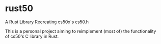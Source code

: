 # rust50
A Rust Library Recreating cs50x's cs50.h

This is a personal project aiming to reimplement (most of) the functionality of cs50's C library in Rust.
